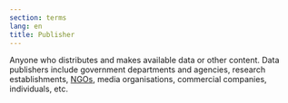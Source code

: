 ```yaml
---
section: terms
lang: en
title: Publisher
---
```


Anyone who distributes and makes available data or other content. Data publishers include government departments and agencies, research establishments, [NGOs](/glossary/en/terms/ngo), media organisations, commercial companies, individuals, etc.
